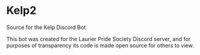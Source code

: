 # Kelp2
Source for the Kelp Discord Bot

This bot was created for the Laurier Pride Society Discord server, and for purposes of transparency its code is made open source for others to view.
